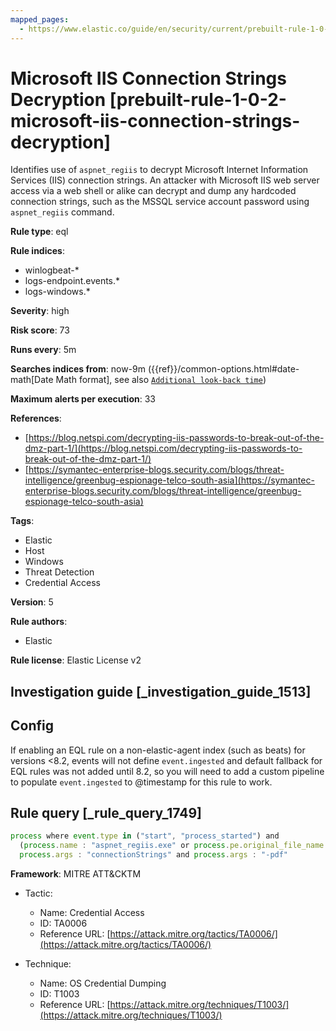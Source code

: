 ```yaml
---
mapped_pages:
  - https://www.elastic.co/guide/en/security/current/prebuilt-rule-1-0-2-microsoft-iis-connection-strings-decryption.html
---
```


# Microsoft IIS Connection Strings Decryption [prebuilt-rule-1-0-2-microsoft-iis-connection-strings-decryption]

Identifies use of `aspnet_regiis` to decrypt Microsoft Internet Information Services (IIS) connection strings. An attacker with Microsoft IIS web server access via a web shell or alike can decrypt and dump any hardcoded connection strings, such as the MSSQL service account password using `aspnet_regiis` command.

**Rule type**: eql

**Rule indices**:

* winlogbeat-*
* logs-endpoint.events.*
* logs-windows.*

**Severity**: high

**Risk score**: 73

**Runs every**: 5m

**Searches indices from**: now-9m ({{ref}}/common-options.html#date-math[Date Math format], see also [`Additional look-back time`](docs-content://solutions/security/detect-and-alert/create-detection-rule.md#rule-schedule))

**Maximum alerts per execution**: 33

**References**:

* [https://blog.netspi.com/decrypting-iis-passwords-to-break-out-of-the-dmz-part-1/](https://blog.netspi.com/decrypting-iis-passwords-to-break-out-of-the-dmz-part-1/)
* [https://symantec-enterprise-blogs.security.com/blogs/threat-intelligence/greenbug-espionage-telco-south-asia](https://symantec-enterprise-blogs.security.com/blogs/threat-intelligence/greenbug-espionage-telco-south-asia)

**Tags**:

* Elastic
* Host
* Windows
* Threat Detection
* Credential Access

**Version**: 5

**Rule authors**:

* Elastic

**Rule license**: Elastic License v2

## Investigation guide [_investigation_guide_1513]

## Config

If enabling an EQL rule on a non-elastic-agent index (such as beats) for versions <8.2, events will not define `event.ingested` and default fallback for EQL rules was not added until 8.2, so you will need to add a custom pipeline to populate `event.ingested` to @timestamp for this rule to work.

## Rule query [_rule_query_1749]

```js
process where event.type in ("start", "process_started") and
  (process.name : "aspnet_regiis.exe" or process.pe.original_file_name == "aspnet_regiis.exe") and
  process.args : "connectionStrings" and process.args : "-pdf"
```

**Framework**: MITRE ATT&CKTM

* Tactic:

    * Name: Credential Access
    * ID: TA0006
    * Reference URL: [https://attack.mitre.org/tactics/TA0006/](https://attack.mitre.org/tactics/TA0006/)

* Technique:

    * Name: OS Credential Dumping
    * ID: T1003
    * Reference URL: [https://attack.mitre.org/techniques/T1003/](https://attack.mitre.org/techniques/T1003/)



